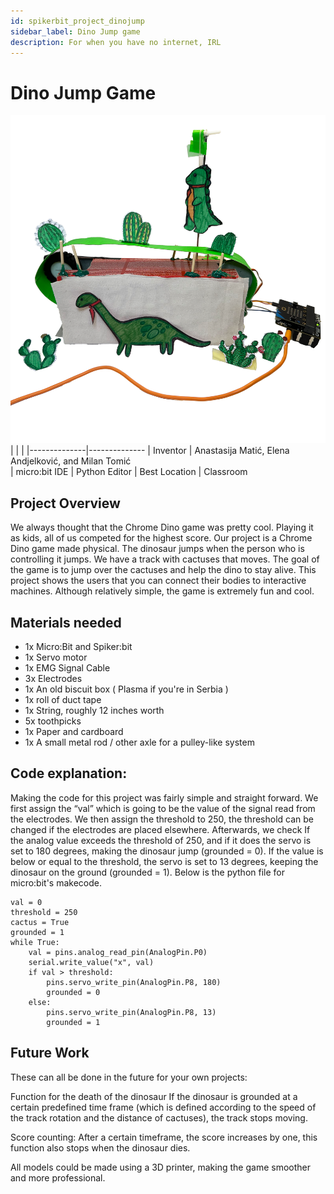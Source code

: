 ```yaml
---
id: spikerbit_project_dinojump
sidebar_label: Dino Jump game 
description: For when you have no internet, IRL
---
```

# Dino Jump Game

![The Dino Jump](./DinoJump.png)
|     |       |
|--------------|--------------
| Inventor     | Anastasija Matić, Elena Andjelković, and Milan Tomić          
| micro:bit IDE     | Python Editor
| Best Location     | Classroom

## Project Overview
We always thought that the Chrome Dino game was pretty cool. Playing it as kids, all of us competed for the highest score. Our project is a Chrome Dino game made physical. The dinosaur jumps when the person who is controlling it jumps. We have a track with cactuses that moves. 
The goal of the game is to jump over the cactuses and help the dino to stay alive. This project shows the users that you can connect their bodies to interactive machines.
Although relatively simple, the game is extremely fun and cool.

## Materials needed
- 1x Micro:Bit and Spiker:bit
- 1x Servo motor
- 1x EMG Signal Cable
- 3x Electrodes
- 1x An old biscuit box ( Plasma if you're in Serbia )
- 1x roll of duct tape
- 1x String, roughly 12 inches worth
- 5x toothpicks
- 1x Paper and cardboard
- 1x A small metal rod / other axle for a pulley-like system

## Code explanation:
Making the code for this project was fairly simple and straight forward. We first assign the “val” which is going to be the value of the signal read from the electrodes. We then assign the threshold to 250, the threshold can be changed if the electrodes are placed elsewhere. Afterwards, we check If the analog value exceeds the threshold of 250, and if it does the servo is set to 180 degrees, making the dinosaur jump (grounded = 0). If the value is below or equal to the threshold, the servo is set to 13 degrees, keeping the dinosaur on the ground (grounded = 1). Below is the python file for micro:bit's makecode.
```
val = 0
threshold = 250
cactus = True
grounded = 1
while True:
    val = pins.analog_read_pin(AnalogPin.P0)
    serial.write_value("x", val)
    if val > threshold:
        pins.servo_write_pin(AnalogPin.P8, 180)
        grounded = 0
    else:
        pins.servo_write_pin(AnalogPin.P8, 13)
        grounded = 1
```
## Future Work 
These can all be done in the future for your own projects:

Function for the death of the dinosaur
  If the dinosaur is grounded at a certain predefined time frame (which is defined according to the speed of the track rotation and the distance of cactuses), the track stops moving.

Score counting:
  After a certain timeframe, the score increases by one, this function also stops when the dinosaur dies.

All models could be made using a 3D printer, making the game smoother and more professional.
